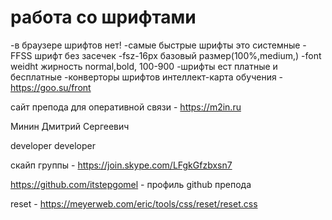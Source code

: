 # работа со шрифтами

-в браузере шрифтов нет!
-самые быстрые шрифты это системные
-FFSS шрифт без засечек
-fsz-16px базовый размер(100%,medium,)
-font weidht жирность normal,bold, 100-900
-шрифты ест платные и бесплатные
-конверторы шрифтов
интеллект-карта обучения - https://goo.su/front


сайт препода для оперативной связи - https://m2in.ru

Минин Дмитрий Сергеевич

developer
developer

скайп группы - https://join.skype.com/LFgkGfzbxsn7

https://github.com/itstepgomel - профиль github препода

reset - https://meyerweb.com/eric/tools/css/reset/reset.css


<script src="https://kit.fontawesome.com/02902f4142.js" crossorigin="anonymous"></script>
